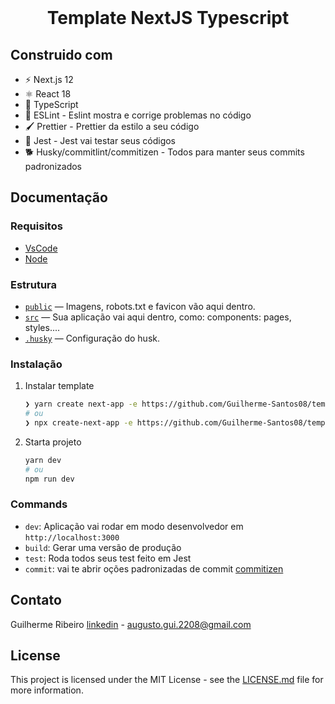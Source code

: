 
<div id="top"></div>
<!--

<!-- PROJECT LOGO -->
<br />
<div align="">
  <a href="https://github.com/othneildrew/Best-README-Template">
</a>

  <h1 align="center">Template NextJS Typescript</h3>
</div>

<!-- ABOUT THE PROJECT -->
## Construido com
- ⚡ Next.js 12
- ⚛️ React 18
- 👑 TypeScript
- 🔎 ESLint - Eslint mostra e corrige problemas no código
- 🖌 Prettier - Prettier da estilo a seu código
- 🔨 Jest - Jest vai testar seus códigos
- 🐕 Husky/commitlint/commitizen - Todos para manter seus commits padronizados

<!-- GETTING STARTED -->

## Documentação

### Requisitos
- [VsCode](https://code.visualstudio.com/download)
- [Node](https://nodejs.org/en/download/)

### Estrutura
- [`public`](./public) — Imagens, robots.txt e favicon vão aqui dentro.<br>
- [`src`](./src) — Sua aplicação vai aqui dentro, como: components: pages, styles....
- [`.husky`](.husky) — Configuração do husk.<br>

### Instalação
1. Instalar template
   ```sh
   ❯ yarn create next-app -e https://github.com/Guilherme-Santos08/template-nextjs-typescript
   # ou
   ❯ npx create-next-app -e https://github.com/Guilherme-Santos08/template-nextjs-typescript
   ```
2. Starta projeto
   ```sh
   yarn dev
   # ou
   npm run dev
   ```
   
  ### Commands

- `dev`: Aplicação vai rodar em modo desenvolvedor em `http://localhost:3000`
- `build`: Gerar uma versão de produção
- `test`: Roda todos seus test feito em Jest
- `commit`: vai te abrir oções padronizadas de commit [commitizen](https://github.com/commitizen/cz-cli)

<!-- CONTACT -->
## Contato

Guilherme Ribeiro [linkedin](https://www.linkedin.com/in/guilherme-ribeiro08/) - augusto.gui.2208@gmail.com

<!-- LICENSE -->
## License
This project is licensed under the MIT License - see the [LICENSE.md](LICENSE.md) file for more information.
  
  
<!-- ACKNOWLEDGMENTS -->
